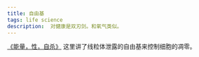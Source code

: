 ```yaml
---
title: 自由基
tags: life science
description:  对健康是双刃剑。和氧气类似。
---
```


[《能量，性，自杀》](../p/power-sex-suicide.md) 这里讲了线粒体泄露的自由基来控制细胞的凋零。
